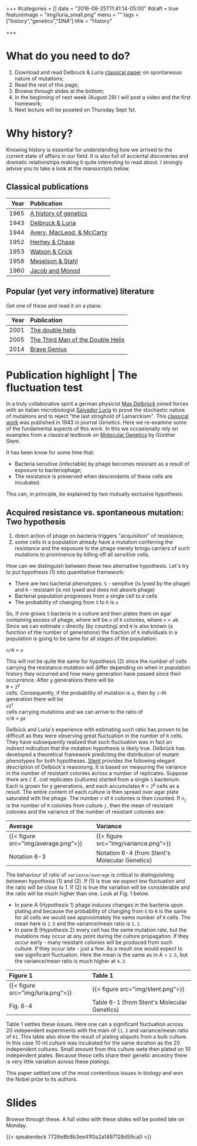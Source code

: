 +++
#categories = []
date = "2016-08-25T11:41:14-05:00"
#draft = true
featureimage = "img/luria_small.png"
menu = ""
tags = ["history","genetics","DNA"]
title = "History"

+++

# What do you need to do?

1. Download and read Delbruck & Luria [classical paper](http://www.bx.psu.edu/~anton/bioinf1-2014/delbruck-luria-1943.pdf) on spontaneous nature of mutations;
2. Read the rest of this page;
3. Browse through slides at the bottom;
4. In the beginning of next week (August 29) I will post a video and the first homework;
5. Next lecture will be poseted on Thursday Sept 1st.

# Why history?

Knowing history is essential for understanding how we arrived to the current state of affairs in our field. It is also full of acciental discoveries and dramatic relationships making it quite interesting to read about. I strongly advise you to take a look at the mansucripts below.

## Classical publications

Year | Publication
----:|:------------
1965 | [A history of genetics](http://www.amazon.com/A-History-Genetics-A-H-Sturtevant/dp/0879696079)
1943 | [Delbruck & Luria](http://www.bx.psu.edu/~anton/bioinf1-2014/delbruck-luria-1943.pdf)
1944 | [Avery, MacLeod, & McCarty](http://www.bx.psu.edu/~anton/bioinf1-2014/avery-1944.pdf)
1952 | [Herhey & Chase](http://www.bx.psu.edu/~anton/bioinf1-2014/hershey-chase-1952.pdf)
1953 | [Watson & Crick](http://www.bx.psu.edu/~anton/bioinf1-2014/watsoncrick.pdf)
1958 | [Meselson & Stahl](http://www.bx.psu.edu/~anton/bioinf1-2014/Proc%20Natl%20Acad%20Sci%20USA%201958%20Meselson.pdf)
1960 | [Jacob and Monod](http://www.bx.psu.edu/~anton/bioinf1-2014/jacob-monod-1961.pdf)

## Popular (yet very informative) literature

Get one of these and read it on a plane:

Year | Publication
----:|:------------
2001 | [The double helix](http://www.amazon.com/The-Double-Helix-Discovery-Structure/dp/074321630X)
2005 | [The Third Man of the Double Helix](http://www.amazon.com/Third-Man-Double-Helix-Autobiography/dp/019280667X)
2014 | [Brave Genius](http://www.amazon.com/Brave-Genius-Philosopher-Adventures-Resistance/dp/0307952347)

# Publication highlight | The fluctuation test

In a truly collaborative spirit a german physicist [Max Delbrück](http://www.nobelprize.org/nobel_prizes/medicine/laureates/1969/delbruck-facts.html) joined forces with an italian microbiologist [Salvador Luria](http://www.nobelprize.org/nobel_prizes/medicine/laureates/1969/luria-facts.html) to prove the stochastic nature of mutations and to reject "the last stroghold of Lamarckism". This [classical work](http://www.bx.psu.edu/~anton/bioinf1-2014/delbruck-luria-1943.pdf) was published in 1943 in journal _Genetics_. Here we re-examine some of the fundamental aspects of this work. In this we occasionally rely on examples from a classical textbook on [Molecular Genetics](http://www.amazon.com/Molecular-Genetics-Introductory-Gunther-Stent/dp/0716700484) by Günther Stent. 

It has been know for some time that:

* Bacteria sensitive (infectable) by phage becomes resistant as a result of exposure to bacteriophage;
* The resistance is preserved when descendants of these cells are incubated.

This can, in principle, be explained by two mutually exclusive hypothesis:

## Acquired resistance vs. spontaneous mutation: Two hypothesis

1. direct action of phage on bacteria triggers "acquisition" of resistance;
2. some cells in a population already have a mutation conferring the resistance and the exposure to the phage merely brings carriers of such mutations to prominence by killing off all sensitive cells. 

How can we distinguish between these two alternative hypothesis. Let's try to put hypothesis (1) into quantitative framework:

* There are two bacterial phenotypes: `S` - sensitive (is lysed by the phage) and `R` - resistant (is not lysed and does not absorb phage)
* Bacterial population progresses from a single cell to _`N`_ cells
* The probability of changing from `S` to `R` is _`a`_

So, if one grows `S` bacteria in a culture and then plates them on agar containing excess of phage, where will be _`n`_ of `R` colonies, where _`n`_ = _`aN`_. Since we can estimate _`n`_ directly (by counting) and _`N`_ is also known (a function of the number of generations) the fraction of `R` individuals in a population is going to be same for all stages of the population:<br>

_`n/N`_ = _`a`_

This will not be quite the same for hypothesis (2) since the number of cells carrying the resistance mutation will differ depending on when in population history they occurred and how many generation have passed since their occurrence. After _`g`_ generations there will be <br>_`N`_ = `2`<sup>_`g`_</sup><br> cells. Consequently, if the probability of mutation is _`a`_, then by _`i`_-th generation there will be <br>_`a`_`2`<sup>_`i`_</sup><br> cells carrying mutations and we can arrive to the ratio of <br>_`n/N`_ = _`ga`_

Delbück and Luria's experience with estimating such ratio has proven to be difficult as they were observing great fluctuation in the number of `R` cells. They have subsequently realized that such fluctuation was in fact an indirect indication that the mutation hypothesis is likely true. Delbrück has developed a theoretical framework predicting the distribution of mutant phenotypes for both hypotheses. [Stent](http://www.amazon.com/Molecular-Genetics-Introductory-Gunther-Stent/dp/0716700484) provides the following elegant description of Delbück's reasonong. It is based on measuring the variance in the number of resistant colonies across a number of replicates. Suppose there are _`C`_ _E. coli_ replicates (cultures) started from a single `S` bacterium. Each is grown for _`g`_ generations, and each accumulates _`N`_ = `2`<sup>_`g`_</sup> cells as a result. The entire content of each culture is then spread over agar plate saturated with the phage. The number _`n`_ of `R` colonies is then counted. If _`n`_<sub>_`j`_</sub> is the number of `R` colonies from culture _`j`_, then the mean of resistant colonies and the variance of the number of resistant colonies are:

Average | Variance
:----|:------------
{{< figure src="img/average.png">}} | {{< figure src="img/variance.png">}} 
Notation 6-3 | Notation 6-4 (from Stent's Molecular Genetics)

The behaviour of ratio of `variance/average` is critical to distinguishing between hypothesis (1) and (2). If (1) is true we expect low fluctuation and the ratio will be close to 1. If (2) is true the variation will be considerable and the ratio will be much higher than one. Look at Fig. 1 below. 
* In pane A (Hypothesis 1) phage induces changes in the bacteria upon plating and because the probability of changing from `S` to `R` is the same for all cells we would see approximately the same number of `R` cells. The mean here is `2.5` and the variance/mean ratio is `1.1`.  
* In pane B (Hypothesis 2) every cell has the same mutation rate, but the mutations may occur at any point during the culture propagation. If they occur early - many resistant colonies will be produced from such culture. If they occur late - just a few. As a result one would expect to see significant fluctuation. Here the mean is the same as in A = `2.5`, but the variance/mean ratio is much higher at `4.3`. 

Figure 1 | Table 1
:----|:------------
{{< figure src="img/luria.png">}} | {{< figure src="img/stent.png">}}
Fig. 6-4 | Table 6-1 (from Stent's Molecular Genetics)

Table 1 settles these issues. Here one can a significant fluctuation across 20 independent experiments with the main of `11.3` and variance/mean ratio of `61`. This table also show the result of plating aliquots from a bulk culture. In this case 10 ml culture was incubated for the same duration as the 20 independent cultures. Small amount from this culture wete then plated on 10 independent plates. Because these cells share their genetic ancestry there is very little variation across these platings. 

This paper settled one of the most contentious issues in biology and won the Nobel prize to its authors.

# Slides

Browse through these. A full video with these slides will be posted late on Monday.

{{< speakerdeck 7726e8b8b3ee41f0a2a1497128d59ca0 >}}


